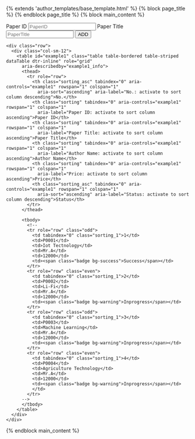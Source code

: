 {% extends 'author_templates/base_template.html' %}
{% block page_title %}
{% endblock page_title %}
{% block main_content %}
<!-- Main content -->
<section class="content">
  <div class="card-body">
    <div id="example1_wrapper" class="dataTables_wrapper dt-bootstrap4">
      <div class="row">
        <div class="col-sm-0"></div>
        <div id="example1_filter" class="dataTables_filter">
          <label>Paper ID
            <input type="search" class="form-control form-control-sm" name="PaperID" placeholder="PaperID"
              aria-controls="example1">
          </label>
          <label>Paper Title
            <input type="search" class="form-control form-control-sm" name="PaperTitle" placeholder="PaperTitle"
              aria-controls="example1">
          </label>
          <td><button type="button" class="btn btn-primary">ADD</button></td>
        </div>
      </div>
    </div>

    <div class="row">
      <div class="col-sm-12">
        <table id="example1" class="table table-bordered table-striped dataTable dtr-inline" role="grid"
          aria-describedby="example1_info">
          <thead>
            <tr role="row">
              <th class="sorting_asc" tabindex="0" aria-controls="example1" rowspan="1" colspan="1"
                aria-sort="ascending" aria-label="No.: activate to sort column descending">No.</th>
              <th class="sorting" tabindex="0" aria-controls="example1" rowspan="1" colspan="1"
                aria-label="Paper ID: activate to sort column ascending">Paper ID</th>
              <th class="sorting" tabindex="0" aria-controls="example1" rowspan="1" colspan="1"
                aria-label="Paper Title: activate to sort column ascending">Paper Title</th>
              <th class="sorting" tabindex="0" aria-controls="example1" rowspan="1" colspan="1"
                aria-label="Author Name: activate to sort column ascending">Author Name</th>
              <th class="sorting" tabindex="0" aria-controls="example1" rowspan="1" colspan="1"
                aria-label="Price: activate to sort column ascending">Price</th>
              <th class="sorting_asc" tabindex="0" aria-controls="example1" rowspan="1" colspan="1"
                aria-sort="ascending" aria-label="Status: activate to sort column descending">Status</th>
            </tr>
          </thead>

          <tbody>
            <!--
            <tr role="row" class="odd">
              <td tabindex="0" class="sorting_1">1</td>
              <td>P0001</td>
              <td>Iot Tectnology</td>
              <td>Mr.A</td>
              <td>12000</td>
              <td><span class="badge bg-success">Success</span></td>
            </tr>
            <tr role="row" class="even">
              <td tabindex="0" class="sorting_1">2</td>
              <td>P0002</td>
              <td>Li-Fi</td>
              <td>Mr.A</td>
              <td>12000</td>
              <td><span class="badge bg-warning">Inprogress</span></td>
            </tr>
            <tr role="row" class="odd">
              <td tabindex="0" class="sorting_1">3</td>
              <td>P0003</td>
              <td>Machine Learning</td>
              <td>Mr.A</td>
              <td>12000</td>
              <td><span class="badge bg-warning">Inprogress</span></td>
            </tr>
            <tr role="row" class="even">
              <td tabindex="0" class="sorting_1">4</td>
              <td>P0004</td>
              <td>Agriculture Technology</td>
              <td>Mr.A</td>
              <td>12000</td>
              <td><span class="badge bg-warning">Inprogress</span></td>
              </td>
            </tr>
          -->
          </tbody>
        </table>
      </div>
    </div>
</section>
<!-- /.content -->
{% endblock main_content %}
